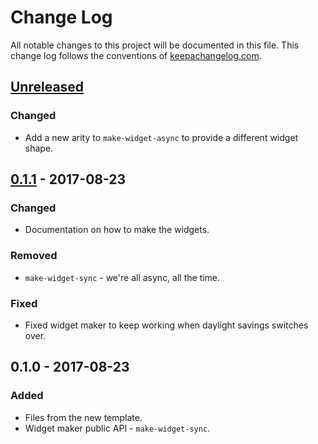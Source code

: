 # Change Log
All notable changes to this project will be documented in this file. This change log follows the conventions of [keepachangelog.com](http://keepachangelog.com/).

## [Unreleased]
### Changed
- Add a new arity to `make-widget-async` to provide a different widget shape.

## [0.1.1] - 2017-08-23
### Changed
- Documentation on how to make the widgets.

### Removed
- `make-widget-sync` - we're all async, all the time.

### Fixed
- Fixed widget maker to keep working when daylight savings switches over.

## 0.1.0 - 2017-08-23
### Added
- Files from the new template.
- Widget maker public API - `make-widget-sync`.

[Unreleased]: https://github.com/your-name/ztree/compare/0.1.1...HEAD
[0.1.1]: https://github.com/your-name/ztree/compare/0.1.0...0.1.1
